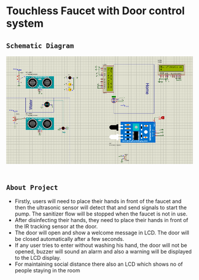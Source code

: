 # Touchless Faucet with Door control system
## `Schematic Diagram` <br>
![](Touchless_Faucet/sample.png)<br><br>
## `About Project` <br>
- Firstly, users will need to place their hands in front of the faucet and then the ultrasonic sensor will detect that and send signals to start the pump. The sanitizer flow will be stopped when the faucet is not in use.
- After disinfecting their hands, they need to place their hands in front of the IR tracking sensor at the door. 
- The door will open and show a welcome message in LCD. The door will be closed automatically after a few seconds. 
- If any user tries to enter without washing his hand, the door will not be opened, buzzer will sound an alarm and also a warning will be displayed to the LCD display.
- For maintaining social distance there also an LCD which shows no of people staying in the room
